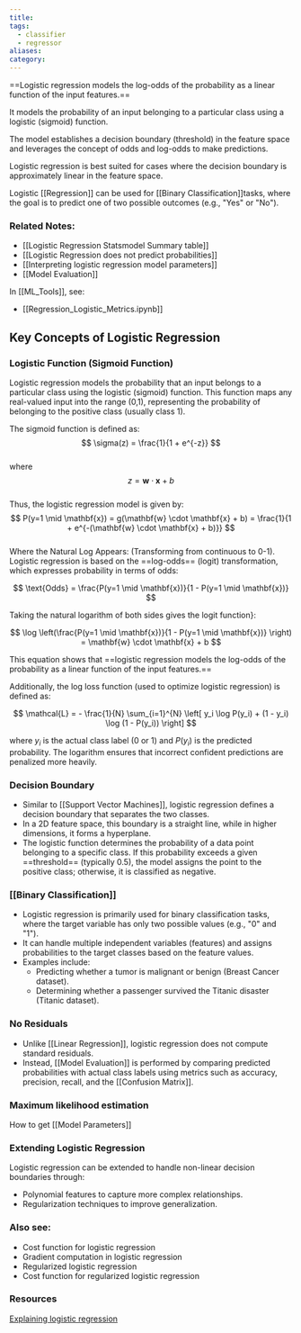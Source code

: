 ```yaml
---
title: 
tags:
  - classifier
  - regressor
aliases: 
category:
---
```

==Logistic regression models the log-odds of the probability as a linear function of the input features.==

It models the probability of an input belonging to a particular class using a logistic (sigmoid) function.

The model establishes a decision boundary (threshold) in the feature space and leverages the concept of odds and log-odds to make predictions.

Logistic regression is best suited for cases where the decision boundary is approximately linear in the feature space.

Logistic [[Regression]]  can be used for [[Binary Classification]]tasks, where the goal is to predict one of two possible outcomes (e.g., "Yes" or "No").

### Related Notes:

- [[Logistic Regression Statsmodel Summary table]]
- [[Logistic Regression does not predict probabilities]]
- [[Interpreting logistic regression model parameters]]
- [[Model Evaluation]]

In [[ML_Tools]], see:
- [[Regression_Logistic_Metrics.ipynb]]
## Key Concepts of Logistic Regression

### Logistic Function (Sigmoid Function)

Logistic regression models the probability that an input belongs to a particular class using the logistic (sigmoid) function. This function maps any real-valued input into the range (0,1), representing the probability of belonging to the positive class (usually class 1).

The sigmoid function is defined as:  
$$ \sigma(z) = \frac{1}{1 + e^{-z}} $$  
where  
$$ z = \mathbf{w} \cdot \mathbf{x} + b $$  
Thus, the logistic regression model is given by:  
$$ P(y=1 \mid \mathbf{x}) = g(\mathbf{w} \cdot \mathbf{x} + b) = \frac{1}{1 + e^{-(\mathbf{w} \cdot \mathbf{x} + b)}} $$  
Where the Natural Log Appears: (Transforming from continuous to 0-1). Logistic regression is based on the ==log-odds== (logit) transformation, which expresses probability in terms of odds:

$$ \text{Odds} = \frac{P(y=1 \mid \mathbf{x})}{1 - P(y=1 \mid \mathbf{x})} $$

Taking the natural logarithm of both sides gives the logit function}:

$$ \log \left(\frac{P(y=1 \mid \mathbf{x})}{1 - P(y=1 \mid \mathbf{x})} \right) = \mathbf{w} \cdot \mathbf{x} + b $$

This equation shows that ==logistic regression models the log-odds of the probability as a linear function of the input features.==

Additionally, the log loss function (used to optimize logistic regression) is defined as:

$$ \mathcal{L} = - \frac{1}{N} \sum_{i=1}^{N} \left[ y_i \log P(y_i) + (1 - y_i) \log (1 - P(y_i)) \right] $$

where $y_i$ is the actual class label (0 or 1) and $P(y_i)$ is the predicted probability. The logarithm ensures that incorrect confident predictions are penalized more heavily.
### Decision Boundary

- Similar to [[Support Vector Machines]], logistic regression defines a decision boundary that separates the two classes.
- In a 2D feature space, this boundary is a straight line, while in higher dimensions, it forms a hyperplane.
- The logistic function determines the probability of a data point belonging to a specific class. If this probability exceeds a given ==threshold== (typically 0.5), the model assigns the point to the positive class; otherwise, it is classified as negative.
### [[Binary Classification]]

- Logistic regression is primarily used for binary classification tasks, where the target variable has only two possible values (e.g., "0" and "1").
- It can handle multiple independent variables (features) and assigns probabilities to the target classes based on the feature values.
- Examples include:
    - Predicting whether a tumor is malignant or benign (Breast Cancer dataset).
    - Determining whether a passenger survived the Titanic disaster (Titanic dataset).

### No Residuals

- Unlike [[Linear Regression]], logistic regression does not compute standard residuals.
- Instead, [[Model Evaluation]] is performed by comparing predicted probabilities with actual class labels using metrics such as accuracy, precision, recall, and the [[Confusion Matrix]].

### Maximum likelihood estimation

How to get [[Model Parameters]]
### Extending Logistic Regression

Logistic regression can be extended to handle non-linear decision boundaries through:

- Polynomial features to capture more complex relationships.
- Regularization techniques to improve generalization.

### Also see:
- Cost function for logistic regression
- Gradient computation in logistic regression
- Regularized logistic regression
- Cost function for regularized logistic regression
### Resources

[Explaining logistic regression](https://www.youtube.com/watch?v=Iju8l2qgaJU)
